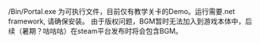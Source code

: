 /Bin/Portal.exe 为可执行文件，目前仅有教学关卡的Demo。运行需要.net framework, 请确保安装。
由于版权问题，BGM暂时无法加入到游戏本体中，后续（暑期？咕咕咕）在steam平台发布时将会包含BGM。